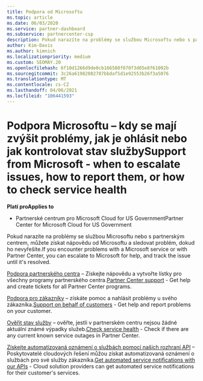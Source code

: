```yaml
---
title: Podpora od Microsoftu
ms.topic: article
ms.date: 06/03/2020
ms.service: partner-dashboard
ms.subservice: partnercenter-csp
description: Pokud narazíte na problémy se službou Microsoftu nebo s partnerským centrem, můžete postoupit do Microsoftu a vyřešit problém, dokud ho nevyřešíte.
author: Kim-Davis
ms.author: kimnich
ms.localizationpriority: medium
ms.custom: SEOMAY.20
ms.openlocfilehash: 6f10d1266d9de0cb166580f070f3d05e8f61092b
ms.sourcegitcommit: 3c26a61982082787bbdaf5d1e92553b26f3a5076
ms.translationtype: MT
ms.contentlocale: cs-CZ
ms.lasthandoff: 04/06/2021
ms.locfileid: "106441593"
---
```

# <a name="support-from-microsoft---when-to-escalate-issues-how-to-report-them-or-how-to-check-service-health"></a><span data-ttu-id="7c629-103">Podpora Microsoftu – kdy se mají zvýšit problémy, jak je ohlásit nebo jak kontrolovat stav služby</span><span class="sxs-lookup"><span data-stu-id="7c629-103">Support from Microsoft - when to escalate issues, how to report them, or how to check service health</span></span>

<span data-ttu-id="7c629-104">**Platí pro**</span><span class="sxs-lookup"><span data-stu-id="7c629-104">**Applies to**</span></span>

- <span data-ttu-id="7c629-105">Partnerské centrum pro Microsoft Cloud for US Government</span><span class="sxs-lookup"><span data-stu-id="7c629-105">Partner Center for Microsoft Cloud for US Government</span></span>

<span data-ttu-id="7c629-106">Pokud narazíte na problémy se službou Microsoftu nebo s partnerským centrem, můžete získat nápovědu od Microsoftu a sledovat problém, dokud ho nevyřešíte.</span><span class="sxs-lookup"><span data-stu-id="7c629-106">If you encounter problems with a Microsoft service or with Partner Center, you can escalate to Microsoft for help, and track the issue until it's resolved.</span></span>

<span data-ttu-id="7c629-107">[Podpora partnerského centra](report-problems-with-partner-center.md) – Získejte nápovědu a vytvořte lístky pro všechny programy partnerského centra.</span><span class="sxs-lookup"><span data-stu-id="7c629-107">[Partner Center support](report-problems-with-partner-center.md) - Get help and create tickets for all Partner Center programs.</span></span>

<span data-ttu-id="7c629-108">[Podpora pro zákazníky](report-problems-on-behalf-of-a-customer.md) – získáte pomoc a nahlásit problémy u svého zákazníka.</span><span class="sxs-lookup"><span data-stu-id="7c629-108">[Support on behalf of customers](report-problems-on-behalf-of-a-customer.md) - Get help and report problems on your customer.</span></span>

<span data-ttu-id="7c629-109">[Ověřit stav služby](check-service-health.md) – ověřte, jestli v partnerském centru nejsou žádné aktuální známé výpadky služeb.</span><span class="sxs-lookup"><span data-stu-id="7c629-109">[Check service health](check-service-health.md) - Check if there are any current known service outages in Partner Center.</span></span>

<span data-ttu-id="7c629-110">[Získejte automatizovaná oznámení o službách pomocí našich rozhraní API](get-automated-service-notifications-with-our-apis.md) – Poskytovatelé cloudových řešení můžou získat automatizovaná oznámení o službách pro své služby zákazníka.</span><span class="sxs-lookup"><span data-stu-id="7c629-110">[Get automated service notifications with our APIs](get-automated-service-notifications-with-our-apis.md) - Cloud solution providers can get automated service notifications for their customer's services.</span></span>


 

 



